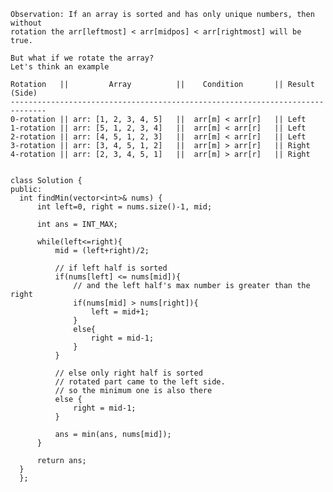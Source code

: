     
    Observation: If an array is sorted and has only unique numbers, then without
    rotation the arr[leftmost] < arr[midpos] < arr[rightmost] will be true.

    But what if we rotate the array?
    Let's think an example

    Rotation   ||         Array          ||    Condition       || Result (Side)
    ------------------------------------------------------------------------------
    0-rotation || arr: [1, 2, 3, 4, 5]   ||  arr[m] < arr[r]   || Left
    1-rotation || arr: [5, 1, 2, 3, 4]   ||  arr[m] < arr[r]   || Left
    2-rotation || arr: [4, 5, 1, 2, 3]   ||  arr[m] < arr[r]   || Left
    3-rotation || arr: [3, 4, 5, 1, 2]   ||  arr[m] > arr[r]   || Right
    4-rotation || arr: [2, 3, 4, 5, 1]   ||  arr[m] > arr[r]   || Right


    class Solution {
    public:
      int findMin(vector<int>& nums) {
          int left=0, right = nums.size()-1, mid;
  
          int ans = INT_MAX;
  
          while(left<=right){
              mid = (left+right)/2;
  
              // if left half is sorted
              if(nums[left] <= nums[mid]){
                  // and the left half's max number is greater than the right
                  if(nums[mid] > nums[right]){
                      left = mid+1;
                  }
                  else{
                      right = mid-1;
                  }
              }
              
              // else only right half is sorted
              // rotated part came to the left side.
              // so the minimum one is also there
              else {
                  right = mid-1;
              }
  
              ans = min(ans, nums[mid]);
          }
  
          return ans;
      }
      };
